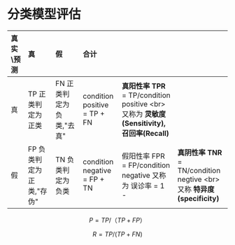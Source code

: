 # 分类模型评估

| 真实\预测 | 真 | 假 | 合计 |  |  |
| :--- | :--- | :--- | :--- | :--- | :--- |
| 真 | TP 正类判定为正类 | FN 正类判定为负类,"去真" | condition positive  = TP + FN | **真阳性率 TPR** = TP/condition positive &lt;br&gt;又称为 **灵敏度\(Sensitivity\), 召回率\(Recall\)** |  |
| 假 | FP 负类判定为正类,"存伪" | TN 负类判定为负类 | condition negative = FP + TN | 假阳性率 FPR = FP/condition negative  又称为 误诊率 = 1 -  | **真阴性率 TNR** = TN/condition negtive &lt;br&gt; 又称 **特异度\(specificity\)** |

$$P = TP/（TP+FP）$$

$$R = TP/(TP + FN) $$


